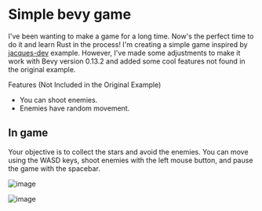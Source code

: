 # Simple bevy game
I've been wanting to make a game for a long time. Now's the perfect time to do it and learn Rust in the process! I'm creating a simple game inspired by [jacques-dev](https://www.youtube.com/@jacques-dev) example. However, I've made some adjustments to make it work with Bevy version 0.13.2 and added some cool features not found in the original example.

Features (Not Included in the Original Example)
- You can shoot enemies.
- Enemies have random movement.

## In game
Your objective is to collect the stars and avoid the enemies. You can move using the WASD keys, shoot enemies with the left mouse button, and pause the game with the spacebar.

![image](https://github.com/dsypasit/simple-bevy-game/assets/47467214/f9ace96a-1dc5-4dd7-8bce-59846bfa9bc9)

![image](https://github.com/dsypasit/simple-bevy-game/assets/47467214/57c65931-51cf-422f-8206-17a4f0899c3e)
